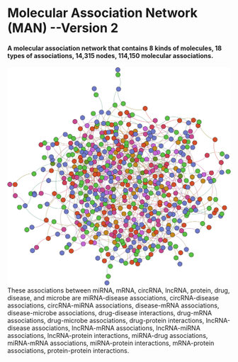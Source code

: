 # Molecular Association Network (MAN) --Version 2
#### A molecular association network that contains 8 kinds of molecules, 18 types of associations, 14,315 nodes, 114,150 molecular associations.  
![Molecular Association Network](MAN.png)  
These associations between miRNA, mRNA, circRNA, lncRNA, protein, drug, disease, and microbe are miRNA-disease associations, circRNA-disease associations, circRNA-miRNA associations, disease-mRNA associations, disease-microbe associations, drug-disease interactions, drug-mRNA associations, drug-microbe associations, drug-protein interactions, lncRNA-disease associations, lncRNA-mRNA associations, lncRNA-miRNA associations, lncRNA-protein interactions, miRNA-drug associations, miRNA-mRNA associations, miRNA-protein interactions, mRNA-protein associations, protein-protein interactions. 
